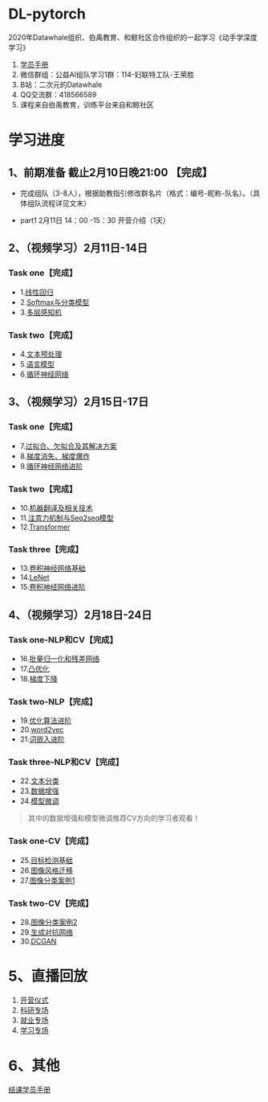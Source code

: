 # DL-pytorch

2020年Datawhale组织、伯禹教育、和鲸社区合作组织的一起学习《动手学深度学习》

1. [学员手册](https://shimo.im/docs/pdr3wkyHKrxJYdyT/read)
2. 微信群组：公益AI组队学习1群：114-妇联特工队-王荣胜
3. B站：二次元的Datawhale
4. QQ交流群：418566589
5. 课程来自伯禹教育，训练平台来自和鲸社区

# 学习进度

## 1、前期准备  截止2月10日晚21:00 【完成】

- 完成组队（3-8人），根据助教指引修改群名片（格式：编号-昵称-队名）。（具体组队流程详见文末）

- part1 2月11日 14：00 -15：30 开营介绍（1天）

## 2、（视频学习）2月11日-14日

### Task one【完成】

- 1.[线性回归](https://github.com/WangRongsheng/DL-pytorch/tree/master/%E3%80%902.11-14%E3%80%91Task%20one/1.线性回归)
- 2.[Softmax与分类模型](https://github.com/WangRongsheng/DL-pytorch/tree/master/%E3%80%902.11-14%E3%80%91Task%20one/2.Softmax与分类模型)
- 3.[多层感知机](https://github.com/WangRongsheng/DL-pytorch/tree/master/%E3%80%902.11-14%E3%80%91Task%20one/3.多层感知机)


### Task two【完成】

- 4.[文本预处理](https://github.com/WangRongsheng/DL-pytorch/tree/master/%E3%80%902.11-14%E3%80%91Task%20two/4.文本预处理)
- 5.[语言模型](https://github.com/WangRongsheng/DL-pytorch/tree/master/%E3%80%902.11-14%E3%80%91Task%20two/5.语言模型)
- 6.[循环神经网络](https://github.com/WangRongsheng/DL-pytorch/tree/master/%E3%80%902.11-14%E3%80%91Task%20two/6.循环神经网络)

## 3、（视频学习）2月15日-17日

### Task one【完成】

- 7.[过拟合、欠拟合及其解决方案](https://github.com/WangRongsheng/DL-pytorch/tree/master/%E3%80%902.15-17%E3%80%91Task%20one/7.%E8%BF%87%E6%8B%9F%E5%90%88%E3%80%81%E6%AC%A0%E6%8B%9F%E5%90%88%E5%8F%8A%E5%85%B6%E8%A7%A3%E5%86%B3%E6%96%B9%E6%A1%88)
- 8.[梯度消失、梯度爆炸](https://github.com/WangRongsheng/DL-pytorch/tree/master/%E3%80%902.15-17%E3%80%91Task%20one/8.梯度消失、梯度爆炸)
- 9.[循环神经网络进阶](https://github.com/WangRongsheng/DL-pytorch/tree/master/%E3%80%902.15-17%E3%80%91Task%20one/9.循环神经网络进阶)


### Task two【完成】

- 10.[机器翻译及相关技术](https://github.com/WangRongsheng/DL-pytorch/tree/master/【2.15-17】Task%20two/10.机器翻译及相关技术)
- 11.[注意力机制与Seq2seq模型](https://github.com/WangRongsheng/DL-pytorch/tree/master/【2.15-17】Task%20two/11.注意力机制与Seq2seq模型)
- 12.[Transformer](https://github.com/WangRongsheng/DL-pytorch/tree/master/【2.15-17】Task%20two/12.Transformer)

### Task three【完成】

- 13.[卷积神经网络基础](https://github.com/WangRongsheng/DL-pytorch/tree/master/%E3%80%902.15-17%E3%80%91Task%20three/13.%E5%8D%B7%E7%A7%AF%E7%A5%9E%E7%BB%8F%E7%BD%91%E7%BB%9C%E5%9F%BA%E7%A1%80)
- 14.[LeNet](https://github.com/WangRongsheng/DL-pytorch/tree/master/%E3%80%902.15-17%E3%80%91Task%20three/14.leNet)
- 15.[卷积神经网络进阶](https://github.com/WangRongsheng/DL-pytorch/tree/master/%E3%80%902.15-17%E3%80%91Task%20three/15.卷积神经网络进阶)

## 4、（视频学习）2月18日-24日

### Task one-NLP和CV【完成】

- 16.[批量归一化和残差网络](https://github.com/WangRongsheng/DL-pytorch/tree/master/%E3%80%902.18-24%E3%80%91Task%20one-NLP_and_CV/16.%E6%89%B9%E9%87%8F%E5%BD%92%E4%B8%80%E5%8C%96%E5%92%8C%E6%AE%8B%E5%B7%AE%E7%BD%91%E7%BB%9C)
- 17.[凸优化](https://github.com/WangRongsheng/DL-pytorch/tree/master/%E3%80%902.18-24%E3%80%91Task%20one-NLP_and_CV/17.凸优化)
- 18.[梯度下降](https://github.com/WangRongsheng/DL-pytorch/tree/master/%E3%80%902.18-24%E3%80%91Task%20one-NLP_and_CV/18.梯度下降)

### Task two-NLP【完成】

- 19.[优化算法进阶](https://github.com/WangRongsheng/DL-pytorch/tree/master/%E3%80%902.18-24%E3%80%91Task%20two-NLP/19.%E4%BC%98%E5%8C%96%E7%AE%97%E6%B3%95%E8%BF%9B%E9%98%B6)
- 20.[word2vec](https://github.com/WangRongsheng/DL-pytorch/tree/master/%E3%80%902.18-24%E3%80%91Task%20two-NLP/20.word2vec)
- 21.[词嵌入进阶](https://github.com/WangRongsheng/DL-pytorch/tree/master/%E3%80%902.18-24%E3%80%91Task%20two-NLP/21.词嵌入进阶)

### Task three-NLP和CV【完成】

- 22.[文本分类](https://github.com/WangRongsheng/DL-pytorch/tree/master/%E3%80%902.18-24%E3%80%91Task%20three-NLP_and_CV/22.%E6%96%87%E6%9C%AC%E5%88%86%E7%B1%BB)
- 23.[数据增强](https://github.com/WangRongsheng/DL-pytorch/tree/master/%E3%80%902.18-24%E3%80%91Task%20three-NLP_and_CV/23.数据增强)
- 24.[模型微调](https://github.com/WangRongsheng/DL-pytorch/tree/master/%E3%80%902.18-24%E3%80%91Task%20three-NLP_and_CV/24.模型微调)

> 其中的数据增强和模型微调推荐CV方向的学习者观看！

### Task one-CV【完成】

- 25.[目标检测基础](https://github.com/WangRongsheng/DL-pytorch/tree/master/%E3%80%902.18-24%E3%80%91Task%20one-CV/25.%E7%9B%AE%E6%A0%87%E6%A3%80%E6%B5%8B%E5%9F%BA%E7%A1%80)
- 26.[图像风格迁移](https://github.com/WangRongsheng/DL-pytorch/tree/master/%E3%80%902.18-24%E3%80%91Task%20one-CV/26.图像风格迁移)
- 27.[图像分类案例1](https://github.com/WangRongsheng/DL-pytorch/tree/master/%E3%80%902.18-24%E3%80%91Task%20one-CV/27.图像分类案例1)

### Task two-CV【完成】

- 28.[图像分类案例2](https://github.com/WangRongsheng/DL-pytorch/tree/master/%E3%80%902.18-24%E3%80%91Task%20two-CV/28.%E5%9B%BE%E5%83%8F%E5%88%86%E7%B1%BB%E6%A1%88%E4%BE%8B2)
- 29.[生成对抗网络](https://github.com/WangRongsheng/DL-pytorch/tree/master/%E3%80%902.18-24%E3%80%91Task%20two-CV/29.生成对抗网络)
- 30.[DCGAN](https://github.com/WangRongsheng/DL-pytorch/tree/master/%E3%80%902.18-24%E3%80%91Task%20two-CV/30.DCGAN)

# 5、直播回放

1. [开营仪式](https://www.bilibili.com/video/av88438691)
2. [科研专场](https://www.bilibili.com/video/av90122256)
3. [就业专场](https://www.bilibili.com/video/av90845940)
4. [学习专场](https://www.bilibili.com/video/av92217118)

# 6、其他

[结课学员手册](https://shimo.im/docs/GtHjWK93yyT6KVR8/read)
